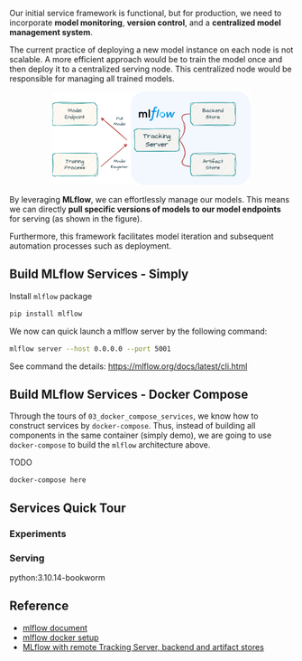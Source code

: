 
Our initial service framework is functional, but for production, we need to incorporate **model monitoring**, **version control**, and a **centralized model management system**. 

The current practice of deploying a new model instance on each node is not scalable. A more efficient approach would be to train the model once and then deploy it to a centralized serving node. This centralized node would be responsible for managing all trained models.

<p align="center">
    <img src = "../../docs/mlflow-simple-arch.png" style="width: 70%; "></img>
</p>

By leveraging **MLflow**, we can effortlessly manage our models. This means we can directly **pull specific versions of models to our model endpoints** for serving (as shown in the figure). 

Furthermore, this framework facilitates model iteration and subsequent automation processes such as deployment.

## Build MLflow Services - Simply

Install `mlflow` package
```bash
pip install mlflow
```

We now can quick launch a mlflow server by the following command:
```bash
mlflow server --host 0.0.0.0 --port 5001
```

See command the details: https://mlflow.org/docs/latest/cli.html

## Build MLflow Services - Docker Compose

Through the tours of `03_docker_compose_services`, we know how to construct services by `docker-compose`. Thus, instead of building all components in the same container (simply demo), we are going to use `docker-compose` to build the `mlflow` architecture above.

TODO
```
docker-compose here
```

## Services Quick Tour

### Experiments

### Serving


python:3.10.14-bookworm

## Reference
- [mlflow document](https://mlflow.org/docs/latest/index.html)
- [mlflow docker setup](https://github.com/PenHsuanWang/mlflow-docker-setup)
- [MLflow with remote Tracking Server, backend and artifact stores](https://medium.com/lionswerk/mlflow-with-remote-tracking-server-backend-and-artifact-stores-39912680a464)